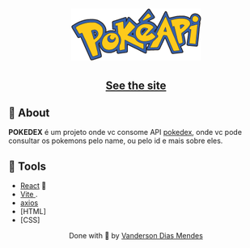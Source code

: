 <h1 align="center">
  <img 
    src="https://raw.githubusercontent.com/PokeAPI/media/master/logo/pokeapi_256.png"
  />
</h1>


<h2 align="center">
  <a href="https://pokedex-blond-psi.vercel.app/" target="_blank">See the site</a>
</h2>


## 🧾 About

**POKEDEX** é um projeto onde vc consome API [pokedex](https://pokeapi.co/), onde vc pode consultar os pokemons pelo name, ou pelo id e mais sobre eles.

## 🔧 Tools

- [React](https://reactjs.org) 💙
- [Vite ](https://vitejs.dev/).
- [axios](https://axios-http.com/ptbr/docs/intro)
- [HTML]
- [CSS]





<p align="center">Done with 💙 by <a href="https://vandersonmendes.github.io/Portf-lio/">Vanderson Dias Mendes</a></p>
